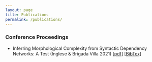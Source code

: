 ```yaml
---
layout: page
title: Publications
permalink: /publications/
---
```


### Conference Proceedings

* Inferring Morphological Complexity from Syntactic Dependency Networks: A Test (Inglese & Brigada Villa 2021) [[pdf]](https://aclanthology.org/2021.sigtyp-1.2.pdf) [[BibTex]](https://aclanthology.org/2021.sigtyp-1.2.bib)
